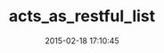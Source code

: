 ---
layout: post
title:  "acts_as_restful_list"
repo:   "12spokes/acts_as_restful_list"
date:   2015-02-18 17:10:45
gemurl: http://github.com/12spokes/acts_as_restful_list
---